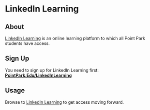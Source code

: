 # LinkedIn Learning

## About

[LinkedIn Learning](https://en.wikipedia.org/wiki/LinkedIn_Learning) is an online learning platform to which all Point Park students have access.

## Sign Up

You need to sign up for LinkedIn Learning first: [**PointPark.Edu/LinkedInLearning**](https://pointpark.edu/LinkedInLearning)

## Usage

Browse to [LinkedIn Learning](https://www.linkedin.com/learning/) to get access moving forward.
